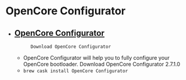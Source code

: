 # OpenCore Configurator
- [OpenCore Configurator](https://mackie100projects.altervista.org/download-opencore-configurator/)
  -              Download OpenCore Configurator         
  - OpenCore Configurator will help you to fully configure your OpenCore bootloader. Download OpenCore Configurator 2.7.1.0
  - `brew cask install OpenCore Configurator`
